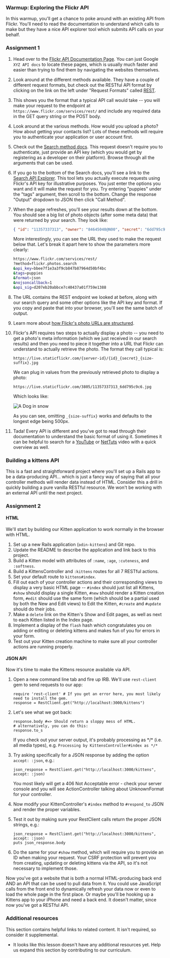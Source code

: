 ### Warmup: Exploring the Flickr API

In this warmup, you'll get a chance to poke around with an existing API from Flickr. You'll need to read the documentation to understand which calls to make but they have a nice API explorer tool which submits API calls on your behalf.

### Assignment 1

<div class="lesson-content__panel" markdown="1">

1. Head over to the [Flickr API Documentation Page](http://www.flickr.com/services/api/). You can just Google `XYZ API docs` to locate these pages, which is usually much faster and easier than trying to find them by navigating the websites themselves.
1. Look around at the different methods available. They have a couple of different request formats, but check out the RESTful API format by clicking on the link on the left under "Request Formats" called [REST](http://www.flickr.com/services/api/request.rest.html).
1. This shows you the format that a typical API call would take -- you will make your request to the endpoint at `https://www.flickr.com/services/rest/` and include any required data in the GET query string or the POST body.
1. Look around at the various methods. How would you upload a photo? How about getting your contacts list? Lots of these methods will require you to authenticate your application or user account first.
1. Check out the [Search method docs](http://www.flickr.com/services/api/flickr.photos.search.html). This request doesn't require you to authenticate, just provide an API key (which you would get by registering as a developer on their platform). Browse through all the arguments that can be used.
1. If you go to the bottom of the Search docs, you'll see a link to the [Search API Explorer](http://www.flickr.com/services/api/explore/flickr.photos.search). This tool lets you actually execute requests using Flickr's API key for illustrative purposes.  You just enter the options you want and it will make the request for you. Try entering "puppies" under the "tags" argument, then scroll to the bottom. Change the response "Output" dropdown to JSON then click "Call Method".
1. When the page refreshes, you'll see your results down at the bottom. You should see a big list of photo objects (after some meta data) that were returned by your search.  They look like:

    ```json
    { "id": "11357337313", "owner": "84645040@N00", "secret": "6dd795c9c6", "server": "3805", "farm": 4, "title": "Gavin-Feb2013-0127", "ispublic": 1, "isfriend": 0, "isfamily": 0 },
    ```

    More interestingly, you can see the URL they used to make the request below that. Let's break it apart here to show the parameters more clearly:

    ```bash
    https://www.flickr.com/services/rest/
    ?method=flickr.photos.search
    &api_key=bbee7f1e3a3f9cb847b87964d50bf4bc
    &tags=puppies
    &format=json
    &nojsoncallback=1
    &api_sig=d207eb20abbce7c40437a01f759e1388
    ```

1. The URL contains the REST endpoint we looked at before, along with our search query and some other options like the API key and format. If you copy and paste that into your browser, you'll see the same batch of output.
1. Learn more about [how Flickr's photo URLs are structured](http://www.flickr.com/services/api/misc.urls.html).
1. Flickr's API requires two steps to actually display a photo -- you need to get a photo's meta information (which we just received in our search results) and then you need to piece it together into a URL that Flickr can understand to actually retrieve the photo. The format they call typical is:

    `https://live.staticflickr.com/{server-id}/{id}_{secret}_{size-suffix}.jpg`

    We can plug in values from the previously retrieved photo to display a photo:

    `https://live.staticflickr.com/3805/11357337313_6dd795c9c6.jpg`

    Which looks like:

    ![A Dog in snow](https://live.staticflickr.com/3805/11357337313_6dd795c9c6.jpg)

    As you can see, omitting `_{size-suffix}` works and defaults to the longest edge being 500px.

1. Tada! Every API is different and you've got to read through their documentation to understand the basic format of using it. Sometimes it can be helpful to search for a [YouTube](http://www.youtube.com) or [NetTuts](http://code.tutsplus.com) video with a quick overview as well.

</div>

### Building a kittens API

This is a fast and straightforward project where you'll set up a Rails app to be a data-producing API... which is just a fancy way of saying that all your controller methods will render data instead of HTML.  Consider this a drill in quickly building a pure vanilla RESTful resource. We won't be working with an external API until the next project.

### Assignment 2

<div class="lesson-content__panel" markdown="1">

#### HTML

We'll start by building our Kitten application to work normally in the browser with HTML.

1. Set up a new Rails application (`odin-kittens`) and Git repo.
1. Update the README to describe the application and link back to this project.
1. Build a Kitten model with attributes of `:name`, `:age`, `:cuteness`, and `:softness`.
1. Build a KittensController and `:kittens` routes for all 7 RESTful actions.
1. Set your default route to `kittens#index`.
1. Fill out each of your controller actions and their corresponding views to display a very basic HTML page -- `#index` should just list all Kittens, `#show` should display a single Kitten, `#new` should render a Kitten creation form, `#edit` should use the same form (which should be a partial used by both the New and Edit views) to Edit the Kitten, `#create` and `#update` should do their jobs.
1. Make a `delete` link on the Kitten's Show and Edit pages, as well as next to each Kitten listed in the Index page.
1. Implement a display of the `flash` hash which congratulates you on adding or editing or deleting kittens and makes fun of you for errors in your form.
1. Test out your Kitten creation machine to make sure all your controller actions are running properly.

#### JSON API

Now it's time to make the Kittens resource available via API.

1. Open a new command line tab and fire up IRB.  We'll use `rest-client` gem to send requests to our app:

    ```irb
    require 'rest-client' # If you get an error here, you most likely need to install the gem.
    response = RestClient.get("http://localhost:3000/kittens")
    ```

1. Let's see what we got back:

    ```irb
    response.body #=> Should return a sloppy mess of HTML.
    # alternatively, you can do this:
    response.to_s
    ```

    If you check out your server output, it's probably processing as \*/\* (i.e. all media types), e.g. `Processing by KittensController#index as */*`
1. Try asking specifically for a JSON response by adding the option `accept: :json`, e.g.:

    ```irb
    json_response = RestClient.get("http://localhost:3000/kittens", accept: :json)
    ```

    You most likely will get a 406 Not Acceptable error - check your server console and you will see ActionController talking about UnknownFormat for your controller.
1. Now modify your KittenController's `#index` method to `#respond_to` JSON and render the proper variables.
1. Test it out by making sure your RestClient calls return the proper JSON strings, e.g.:

    ```irb
    json_response = RestClient.get("http://localhost:3000/kittens", accept: :json)
    puts json_response.body
    ```

1. Do the same for your `#show` method, which will require you to provide an ID when making your request.  Your CSRF protection will prevent you from creating, updating or deleting kittens via the API, so it's not necessary to implement those.

Now you've got a website that is both a normal HTML-producing back end AND an API that can be used to pull data from it. You could use JavaScript calls from the front end to dynamically refresh your data now or even to load the whole page in the first place. Or maybe you'll be hooking up a Kittens app to your iPhone and need a back end. It doesn't matter, since now you've got a RESTful API.

</div>

### Additional resources

This section contains helpful links to related content. It isn't required, so consider it supplemental.

- It looks like this lesson doesn't have any additional resources yet. Help us expand this section by contributing to our curriculum.

